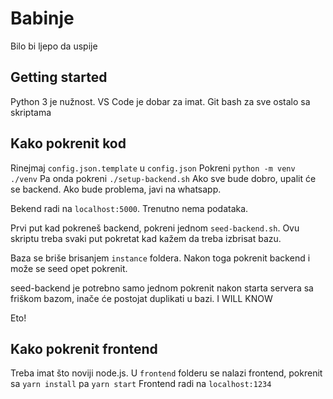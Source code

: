 # Babinje

Bilo bi ljepo da uspije
## Getting started

Python 3 je nužnost. VS Code je dobar za imat. Git bash za sve ostalo sa skriptama

## Kako pokrenit kod

Rinejmaj `config.json.template` u `config.json`
Pokreni `python -m venv ./venv`
Pa onda pokreni `./setup-backend.sh`
Ako sve bude dobro, upalit će se backend. Ako bude problema, javi na whatsapp.

Bekend radi na `localhost:5000`. Trenutno nema podataka.

Prvi put kad pokreneš backend, pokreni jednom `seed-backend.sh`. Ovu skriptu treba svaki put pokretat kad kažem da treba izbrisat bazu.

Baza se briše brisanjem `instance` foldera. Nakon toga pokrenit backend i može se seed opet pokrenit.

seed-backend je potrebno samo jednom pokrenit nakon starta servera sa friškom bazom, inače će postojat duplikati u bazi. I WILL KNOW

Eto!

## Kako pokrenit frontend

Treba imat što noviji node.js. U `frontend` folderu se nalazi frontend, pokrenit sa `yarn install` pa `yarn start`
Frontend radi na `localhost:1234`